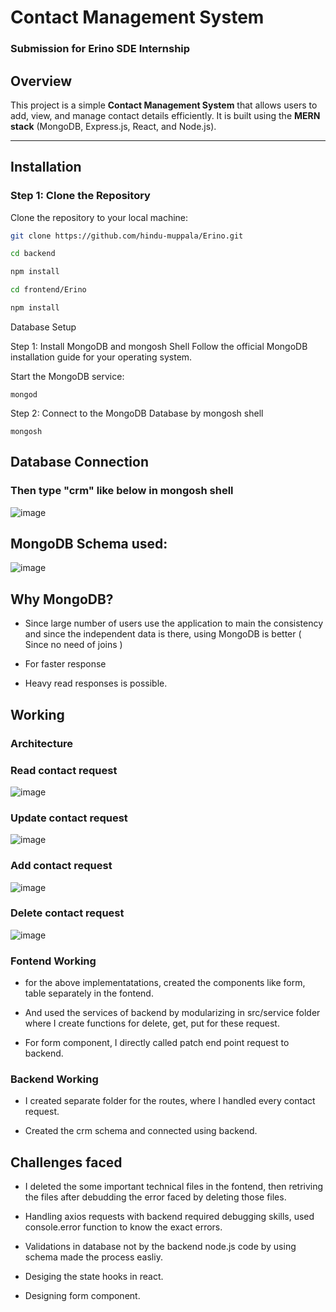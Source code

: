 # Contact Management System

### Submission for Erino SDE Internship

## Overview
This project is a simple **Contact Management System** that allows users to add, view, and manage contact details efficiently. It is built using the **MERN stack** (MongoDB, Express.js, React, and Node.js).

---

## Installation

### Step 1: Clone the Repository
Clone the repository to your local machine:
```bash
git clone https://github.com/hindu-muppala/Erino.git

cd backend

npm install

cd frontend/Erino

npm install

```
Database Setup

Step 1: Install MongoDB and mongosh Shell
Follow the official MongoDB installation guide for your operating system.

Start the MongoDB service:

```
mongod

```
Step 2: Connect to the MongoDB Database by mongosh shell

```
mongosh 

```
## Database Connection
### Then type "crm" like below in mongosh shell

![image](https://github.com/user-attachments/assets/8e94587b-7ed8-4e2c-90e1-53acf382141a)

## MongoDB Schema used:

![image](https://github.com/user-attachments/assets/057955e8-328d-4ff0-820e-87b76313af56)

## Why MongoDB?

- Since large number of users use the application to main the consistency and since the independent data is there, using MongoDB is better ( Since no need of joins )

- For faster response

- Heavy read responses is possible.

## Working

### Architecture

### Read contact request

![image](https://github.com/user-attachments/assets/10e2cc7a-557d-4f5b-89c4-4f7fc6682199)


### Update contact request

![image](https://github.com/user-attachments/assets/1da6febf-92a9-4c7c-9e81-9841a6cc73cc)


### Add contact request

![image](https://github.com/user-attachments/assets/8b2f3649-d7c2-4be1-96ef-2431275a8b8d)


### Delete contact request 

![image](https://github.com/user-attachments/assets/0cc55e58-dc50-4b97-87cd-57e25d0d2f96)

### Fontend Working

- for the above implementatations, created the components like form, table separately in the fontend.

- And used the services of backend by modularizing in src/service folder where I create functions for delete, get, put for these request.

- For form component, I directly called patch end point request to backend.

### Backend Working

- I created separate folder for the routes, where I handled every contact request.

- Created the crm schema and connected using backend.


## Challenges faced

- I deleted the some important technical files in the fontend, then retriving the files after debudding the error faced by deleting those files.

- Handling axios requests with backend required debugging skills, used console.error function to know the exact errors.

- Validations in database not by the backend node.js code by using schema made the process easliy.

- Desiging the state hooks in react.

- Designing form component.

